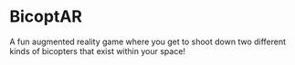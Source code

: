 # BicoptAR
A fun augmented reality game where you get to shoot down two different kinds of bicopters that exist within your space!

